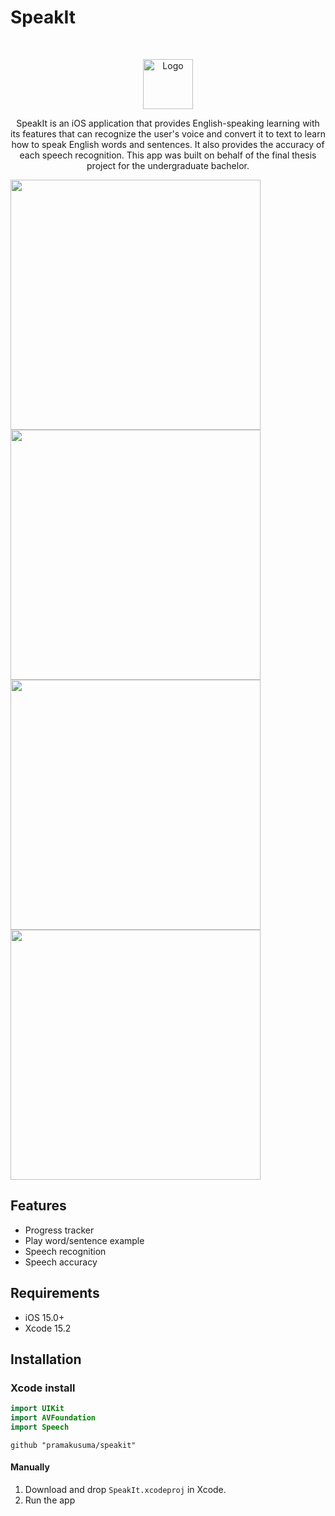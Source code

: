 # SpeakIt
<br />
<p align="center">
  <a href="https://github.com/alexanderritik/Best-README-Template">
    <img src="speakit_logo.png" alt="Logo" width="80" height="80">
  </a>
  <p align="center">
    SpeakIt is an iOS application that provides English-speaking learning with its features that can recognize the user's voice and convert it to text to learn how to speak English words and sentences. It also provides the accuracy of each speech recognition. This app was built on behalf of the final thesis project for the undergraduate bachelor.
  </p>
</p>

<p align="row">
<img src= "Assets/homescreen.png" width="400" >
<img src= "Assets/lessondetail.png" width="400" >
  <img src= "Assets/topicdetail.png" width="400" >
  <img src= "Assets/topicfinished.png" width="400" >
</p>

## Features

- Progress tracker
- Play word/sentence example
- Speech recognition
- Speech accuracy

## Requirements

- iOS 15.0+
- Xcode 15.2

## Installation

### Xcode install
``` swift
import UIKit
import AVFoundation
import Speech
```

```
github "pramakusuma/speakit"
```
#### Manually
1. Download and drop ```SpeakIt.xcodeproj``` in Xcode.  
2. Run the app  

